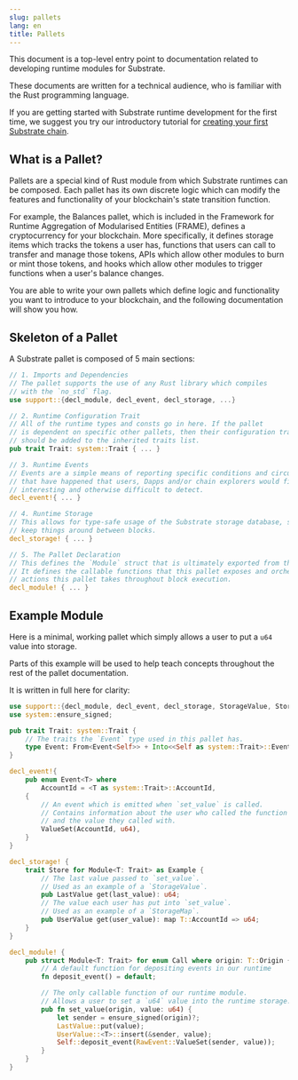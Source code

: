 ```yaml
---
slug: pallets
lang: en
title: Pallets
---
```


This document is a top-level entry point to documentation related to developing runtime modules for
Substrate.

These documents are written for a technical audience, who is familiar with the Rust programming
language.

If you are getting started with Substrate runtime development for the first time, we suggest you try
our introductory tutorial for
[creating your first Substrate chain](https://substrate.dev/docs/en/next/tutorials/creating-your-first-substrate-chain/).

## What is a Pallet?

Pallets are a special kind of Rust module from which Substrate runtimes can be composed. Each pallet
has its own discrete logic which can modify the features and functionality of your blockchain's
state transition function.

For example, the Balances pallet, which is included in the Framework for Runtime Aggregation of
Modularised Entities (FRAME), defines a cryptocurrency for your blockchain. More specifically, it
defines storage items which tracks the tokens a user has, functions that users can call to transfer
and manage those tokens, APIs which allow other modules to burn or mint those tokens, and hooks
which allow other modules to trigger functions when a user's balance changes.

You are able to write your own pallets which define logic and functionality you want to introduce to
your blockchain, and the following documentation will show you how.

## Skeleton of a Pallet

A Substrate pallet is composed of 5 main sections:

```rust
// 1. Imports and Dependencies
// The pallet supports the use of any Rust library which compiles
// with the `no_std` flag.
use support::{decl_module, decl_event, decl_storage, ...}

// 2. Runtime Configuration Trait
// All of the runtime types and consts go in here. If the pallet
// is dependent on specific other pallets, then their configuration traits
// should be added to the inherited traits list.
pub trait Trait: system::Trait { ... }

// 3. Runtime Events
// Events are a simple means of reporting specific conditions and circumstances
// that have happened that users, Dapps and/or chain explorers would find
// interesting and otherwise difficult to detect.
decl_event!{ ... }

// 4. Runtime Storage
// This allows for type-safe usage of the Substrate storage database, so you can
// keep things around between blocks.
decl_storage! { ... }

// 5. The Pallet Declaration
// This defines the `Module` struct that is ultimately exported from this pallet.
// It defines the callable functions that this pallet exposes and orchestrates
// actions this pallet takes throughout block execution.
decl_module! { ... }
```

## Example Module

Here is a minimal, working pallet which simply allows a user to put a `u64` value into storage.

Parts of this example will be used to help teach concepts throughout the rest of the pallet
documentation.

It is written in full here for clarity:

```rust
use support::{decl_module, decl_event, decl_storage, StorageValue, StorageMap};
use system::ensure_signed;

pub trait Trait: system::Trait {
	// The traits the `Event` type used in this pallet has.
	type Event: From<Event<Self>> + Into<<Self as system::Trait>::Event>;
}

decl_event!{
	pub enum Event<T> where
		AccountId = <T as system::Trait>::AccountId,
	{
		// An event which is emitted when `set_value` is called.
		// Contains information about the user who called the function
		// and the value they called with.
		ValueSet(AccountId, u64),
	}
}

decl_storage! {
	trait Store for Module<T: Trait> as Example {
		// The last value passed to `set_value`.
		// Used as an example of a `StorageValue`.
		pub LastValue get(last_value): u64;
		// The value each user has put into `set_value`.
		// Used as an example of a `StorageMap`.
		pub UserValue get(user_value): map T::AccountId => u64;
	}
}

decl_module! {
	pub struct Module<T: Trait> for enum Call where origin: T::Origin {
		// A default function for depositing events in our runtime
		fn deposit_event() = default;

		// The only callable function of our runtime module.
		// Allows a user to set a `u64` value into the runtime storage.
		pub fn set_value(origin, value: u64) {
			let sender = ensure_signed(origin)?;
			LastValue::put(value);
			UserValue::<T>::insert(&sender, value);
			Self::deposit_event(RawEvent::ValueSet(sender, value));
		}
	}
}
```
